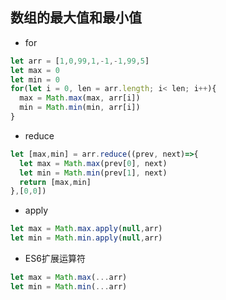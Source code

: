 ## <a name="数组的最大值和最小值">数组的最大值和最小值</a>

* for

```js
let arr = [1,0,99,1,-1,-1,99,5]
let max = 0
let min = 0
for(let i = 0, len = arr.length; i< len; i++){
  max = Math.max(max, arr[i])
  min = Math.min(min, arr[i])
}
```

* reduce 
```js
let [max,min] = arr.reduce((prev, next)=>{
  let max = Math.max(prev[0], next)
  let min = Math.min(prev[1], next)
  return [max,min]
},[0,0])
```

* apply

```js
let max = Math.max.apply(null,arr)
let min = Math.min.apply(null,arr)
```


* ES6扩展运算符

```js
let max = Math.max(...arr)
let min = Math.min(...arr)
```
